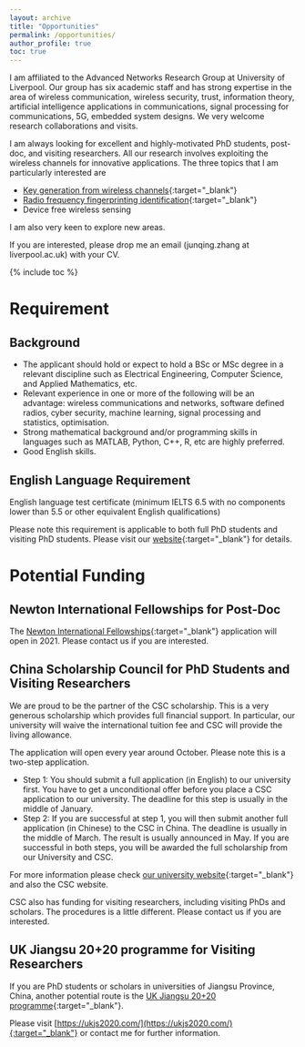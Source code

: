```yaml
---
layout: archive
title: "Opportunities"
permalink: /opportunities/
author_profile: true
toc: true
---
```

I am affiliated to the Advanced Networks Research Group at University of Liverpool. Our group has six academic staff and has strong expertise in the area of wireless communication, wireless security, trust, information theory, artificial intelligence applications in communications, signal processing for communications, 5G, embedded system designs. We very welcome research collaborations and visits.

I am always looking for excellent and highly-motivated PhD students, post-doc, and visiting researchers. All our research involves exploiting the wireless channels for innovative applications. The three topics that I am particularly interested are
* [Key generation from wireless channels](https://junqing-zhang.github.io/research-area/keygen/){:target="_blank"}
* [Radio frequency fingerprinting identification](https://junqing-zhang.github.io/research-area/rffi/){:target="_blank"}
* Device free wireless sensing

I am also very keen to explore new areas.

If you are interested, please drop me an email (junqing.zhang at liverpool.ac.uk) with your CV. 

{% include toc %}

# Requirement
## Background
* The applicant should hold or expect to hold a BSc or MSc degree in a relevant discipline such as Electrical Engineering, Computer Science, and Applied Mathematics, etc. 
* Relevant experience in one or more of the following will be an advantage: wireless communications and networks, software defined radios, cyber security, machine learning, signal processing and statistics, optimisation. 
* Strong mathematical background and/or programming skills in languages such as MATLAB, Python, C++, R, etc are highly preferred.
* Good English skills.

## English Language Requirement
English language test certificate (minimum IELTS 6.5 with no components lower than 5.5 or other equivalent English qualifications)

Please note this requirement is applicable to both full PhD students and visiting PhD students. Please visit our [website](https://www.liverpool.ac.uk/study/international/apply/english-language/){:target="_blank"} for details.


# Potential Funding
## Newton International Fellowships for Post-Doc
The [Newton International Fellowships](https://royalsociety.org/grants-schemes-awards/grants/newton-international/){:target="_blank"} application will open in 2021. Please contact us if you are interested.

## China Scholarship Council for PhD Students and Visiting Researchers
We are proud to be the partner of the CSC scholarship. This is a very generous scholarship which provides full financial support. In particular, our university will waive the international tuition fee and CSC will provide the living allowance.

The application will open every year around October. Please note this is a two-step application. 
* Step 1: You should submit a full application (in English) to our university first. You have to get a unconditional offer before you place a CSC application to our university. The deadline for this step is usually in the middle of January. 
* Step 2: If you are successful at step 1, you will then submit another full application (in Chinese) to the CSC in China. The deadline is usually in the middle of March. The result is usually announced in May.
If you are successful in both steps, you will be awarded the full scholarship from our University and CSC.

For more information please check [our university website](https://www.liverpool.ac.uk/study/postgraduate-research/fees-and-funding/scholarships-and-awards/the-university-of-liverpool-and-china-scholarship-council-awards/){:target="_blank"} and also the CSC website.

CSC also has funding for visiting researchers, including visiting PhDs and scholars. The procedures is a little different. Please contact us if you are interested.

## UK Jiangsu 20+20 programme for Visiting Researchers
If you are PhD students or scholars in universities of Jiangsu Province, China, another potential route is the [UK Jiangsu 20+20 programme](https://junqing-zhang.github.io/posts/2019/04/blog-post-uk-jiangsu-collaboration/){:target="_blank"}. 

Please visit [https://ukjs2020.com/](https://ukjs2020.com/){:target="_blank"} or contact me for further information. 

